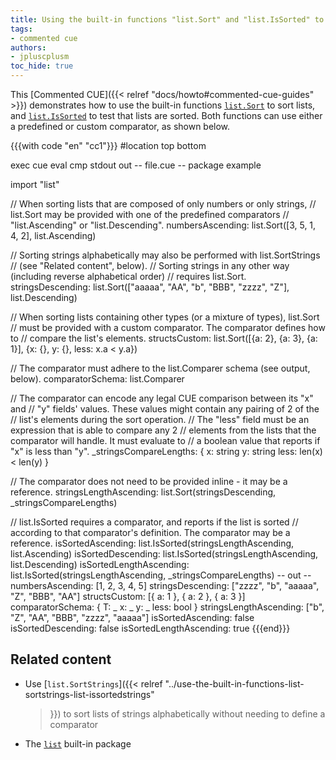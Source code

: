 ```yaml
---
title: Using the built-in functions "list.Sort" and "list.IsSorted" to sort and test lists
tags:
- commented cue
authors:
- jpluscplusm
toc_hide: true
---
```


This [Commented CUE]({{< relref "docs/howto#commented-cue-guides" >}})
demonstrates how to use the built-in functions
[`list.Sort`](https://pkg.go.dev/cuelang.org/go/pkg/list#Sort)
to sort lists, and
[`list.IsSorted`](https://pkg.go.dev/cuelang.org/go/pkg/list#IsSorted)
to test that lists are sorted.
Both functions can use either a predefined or custom comparator, as shown
below.

{{{with code "en" "cc1"}}}
#location top bottom

exec cue eval
cmp stdout out
-- file.cue --
package example

import "list"

// When sorting lists that are composed of only numbers or only strings,
// list.Sort may be provided with one of the predefined comparators
// "list.Ascending" or "list.Descending".
numbersAscending: list.Sort([3, 5, 1, 4, 2], list.Ascending)

// Sorting strings alphabetically may also be performed with list.SortStrings
// (see "Related content", below).
// Sorting strings in any other way (including reverse alphabetical order)
// requires list.Sort.
stringsDescending: list.Sort(["aaaaa", "AA", "b", "BBB", "zzzz", "Z"], list.Descending)

// When sorting lists containing other types (or a mixture of types), list.Sort
// must be provided with a custom comparator. The comparator defines how to
// compare the list's elements.
structsCustom: list.Sort([{a: 2}, {a: 3}, {a: 1}], {x: {}, y: {}, less: x.a < y.a})

// The comparator must adhere to the list.Comparer schema (see output, below).
comparatorSchema: list.Comparer

// The comparator can encode any legal CUE comparison between its "x" and
// "y" fields' values. These values might contain any pairing of 2 of the
// list's elements during the sort operation.
// The "less" field must be an expression that is able to compare any 2
// elements from the lists that the comparator will handle. It must evaluate to
// a boolean value that reports if "x" is less than "y".
_stringsCompareLengths: {
	x:    string
	y:    string
	less: len(x) < len(y)
}

// The comparator does not need to be provided inline - it may be a reference.
stringsLengthAscending: list.Sort(stringsDescending, _stringsCompareLengths)

// list.IsSorted requires a comparator, and reports if the list is sorted
// according to that comparator's definition. The comparator may be a reference.
isSortedAscending:       list.IsSorted(stringsLengthAscending, list.Ascending)
isSortedDescending:      list.IsSorted(stringsLengthAscending, list.Descending)
isSortedLengthAscending: list.IsSorted(stringsLengthAscending, _stringsCompareLengths)
-- out --
numbersAscending: [1, 2, 3, 4, 5]
stringsDescending: ["zzzz", "b", "aaaaa", "Z", "BBB", "AA"]
structsCustom: [{
    a: 1
}, {
    a: 2
}, {
    a: 3
}]
comparatorSchema: {
    T:    _
    x:    _
    y:    _
    less: bool
}
stringsLengthAscending: ["b", "Z", "AA", "BBB", "zzzz", "aaaaa"]
isSortedAscending:       false
isSortedDescending:      false
isSortedLengthAscending: true
{{{end}}}

## Related content

- Use [`list.SortStrings`]({{< relref
    "../use-the-built-in-functions-list-sortstrings-list-issortedstrings"
  >}}) to sort lists of strings alphabetically without needing to define a
  comparator
- The [`list`](https://pkg.go.dev/cuelang.org/go/pkg/list) built-in package
